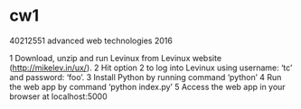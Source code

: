 # cw1
40212551 advanced web technologies 2016

1	Download, unzip and run Levinux from Levinux website (http://mikelev.in/ux/).
2	Hit option 2 to log into Levinux using username: ‘tc’ and password: ‘foo’.
3	Install Python by running command ‘python’
4	Run the web app by command ‘python index.py’
5	Access the web app in your browser at localhost:5000

